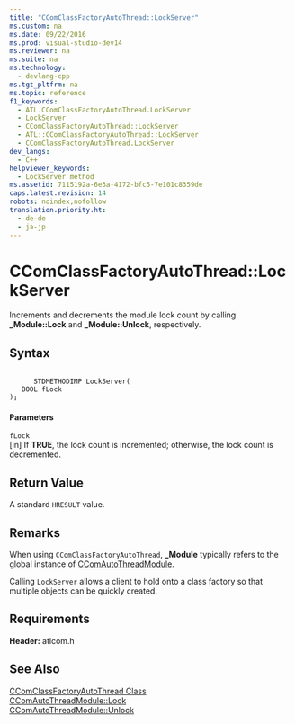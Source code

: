 ```yaml
---
title: "CComClassFactoryAutoThread::LockServer"
ms.custom: na
ms.date: 09/22/2016
ms.prod: visual-studio-dev14
ms.reviewer: na
ms.suite: na
ms.technology: 
  - devlang-cpp
ms.tgt_pltfrm: na
ms.topic: reference
f1_keywords: 
  - ATL.CComClassFactoryAutoThread.LockServer
  - LockServer
  - CComClassFactoryAutoThread::LockServer
  - ATL::CComClassFactoryAutoThread::LockServer
  - CComClassFactoryAutoThread.LockServer
dev_langs: 
  - C++
helpviewer_keywords: 
  - LockServer method
ms.assetid: 7115192a-6e3a-4172-bfc5-7e101c8359de
caps.latest.revision: 14
robots: noindex,nofollow
translation.priority.ht: 
  - de-de
  - ja-jp
---
```

# CComClassFactoryAutoThread::LockServer
Increments and decrements the module lock count by calling **_Module::Lock** and **_Module::Unlock**, respectively.  
  
## Syntax  
  
```  
  
      STDMETHODIMP LockServer(  
   BOOL fLock   
);  
```  
  
#### Parameters  
 `fLock`  
 [in] If **TRUE**, the lock count is incremented; otherwise, the lock count is decremented.  
  
## Return Value  
 A standard `HRESULT` value.  
  
## Remarks  
 When using `CComClassFactoryAutoThread`, **_Module** typically refers to the global instance of [CComAutoThreadModule](../vs140/ccomautothreadmodule-class.md).  
  
 Calling `LockServer` allows a client to hold onto a class factory so that multiple objects can be quickly created.  
  
## Requirements  
 **Header:** atlcom.h  
  
## See Also  
 [CComClassFactoryAutoThread Class](../vs140/ccomclassfactoryautothread-class.md)   
 [CComAutoThreadModule::Lock](../vs140/ccomautothreadmodule--lock.md)   
 [CComAutoThreadModule::Unlock](../vs140/ccomautothreadmodule--unlock.md)